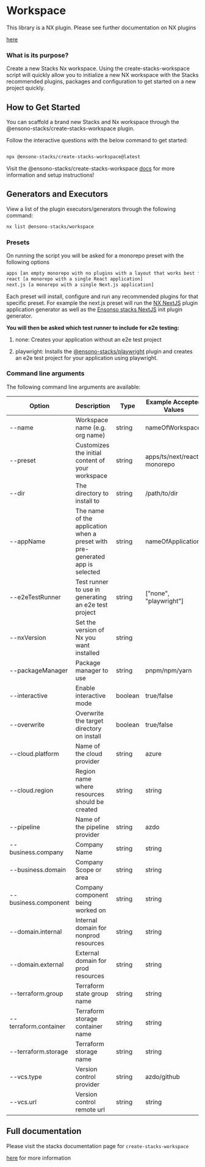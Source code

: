 
# Workspace

This library is a NX plugin. Please see further documentation on NX plugins

[here](https://nx.dev/plugin-features/create-your-own-plugin)

### What is its purpose?

Create a new Stacks Nx workspace. Using the create-stacks-workspace script will quickly allow you to initialize a new NX workspace with the Stacks recommended plugins, packages and configuration to get started on a new project quickly.

## How to Get Started

You can scaffold a brand new Stacks and Nx workspace through the @ensono-stacks/create-stacks-workspace plugin.

Follow the interactive questions with the below command to get started:

```bash

npx @ensono-stacks/create-stacks-workspace@latest

```

Visit the @ensono-stacks/create-stacks-workspace [docs](https://stacks.amido.com/docs/nx/create-stacks-workspace/ensono-stacks-create-stacks-workspace) for more information and setup instructions!

## Generators and Executors

View a list of the plugin executors/generators through the following command:

```bash
nx list @ensono-stacks/workspace
```

### Presets
On running the script you will be asked for a monorepo preset with the following options

```bash
apps [an empty monorepo with no plugins with a layout that works best for building apps]
react [a monorepo with a single React application]
next.js [a monorepo with a single Next.js application]
```

Each preset will install, configure and run any recommended plugins for that specific preset. For example the next.js preset will run the [NX NextJS](https://nx.dev/packages/next) plugin application generator as well as the [Ensonso stacks NextJS](/docs/nx/next/ensono-stacks-next) init plugin generator.

**You will then be asked which test runner to include for e2e testing:**

1. none: Creates your application without an e2e test project

2. playwright: Installs the [@ensono-stacks/playwright](https://stacks.amido.com/docs/nx/playwright/ensono-stacks-playwright) plugin and creates an e2e test project for your application using playwright.

### Command line arguments

The following command line arguments are available:

| Option | Description | Type | Example Accepted Values | Default |
| -- | -- | -- | -- | -- |
| --name | Workspace name (e.g. org name) | string | nameOfWorkspace | |
| --preset | Customizes the initial content of your workspace | string | apps/ts/next/react-monorepo | |
| --dir | The directory to install to | string | /path/to/dir | ./ |
| --appName | The name of the application when a preset with pre-generated app is selected | string | nameOfApplication | |
| --e2eTestRunner | Test runner to use in generating an e2e test project | string | ["none", "playwright"] | none |
| --nxVersion | Set the version of Nx you want installed | string | |latest |
| --packageManager | Package manager to use | string | pnpm/npm/yarn | npm |
| --interactive | Enable interactive mode | boolean | true/false | true |
| --overwrite | Overwrite the target directory on install | boolean | true/false | false |
| --cloud.platform | Name of the cloud provider | string | azure | azure |
| --cloud.region | Region name where resources should be created | string | string | euw |
| --pipeline | Name of the pipeline provider | string | azdo | azdo |
| --business.company | Company Name | string | string | |
| --business.domain | Company Scope or area | string | string | |
| --business.component | Company component being worked on | string | string | |
| --domain.internal | Internal domain for nonprod resources | string | string | |
| --domain.external | External domain for prod resources | string | string | |
| --terraform.group | Terraform state group name | string | string | |
| --terraform.container | Terraform storage container name | string | string | |
| --terraform.storage | Terraform storage name | string | string | |
| --vcs.type | Version control provider | string | azdo/github | |
| --vcs.url | Version control remote url | string | string | |

  
## Full documentation
Please visit the stacks documentation page for `create-stacks-workspace`

[here](https://stacks.amido.com/docs/nx/create-stacks-workspace/ensono-stacks-create-stacks-workspace) for more information